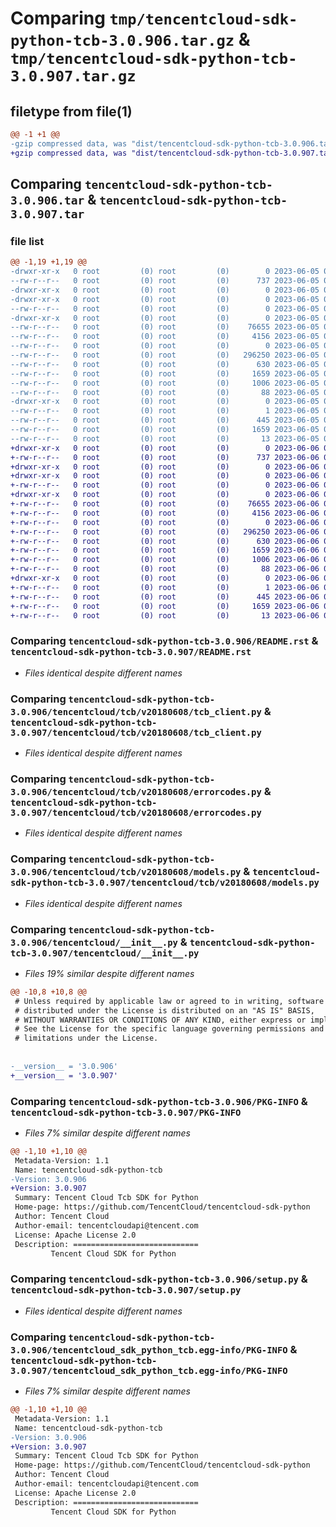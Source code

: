# Comparing `tmp/tencentcloud-sdk-python-tcb-3.0.906.tar.gz` & `tmp/tencentcloud-sdk-python-tcb-3.0.907.tar.gz`

## filetype from file(1)

```diff
@@ -1 +1 @@
-gzip compressed data, was "dist/tencentcloud-sdk-python-tcb-3.0.906.tar", last modified: Mon Jun  5 00:42:50 2023, max compression
+gzip compressed data, was "dist/tencentcloud-sdk-python-tcb-3.0.907.tar", last modified: Tue Jun  6 02:35:17 2023, max compression
```

## Comparing `tencentcloud-sdk-python-tcb-3.0.906.tar` & `tencentcloud-sdk-python-tcb-3.0.907.tar`

### file list

```diff
@@ -1,19 +1,19 @@
-drwxr-xr-x   0 root         (0) root         (0)        0 2023-06-05 00:42:50.000000 tencentcloud-sdk-python-tcb-3.0.906/
--rw-r--r--   0 root         (0) root         (0)      737 2023-06-05 00:42:50.000000 tencentcloud-sdk-python-tcb-3.0.906/README.rst
-drwxr-xr-x   0 root         (0) root         (0)        0 2023-06-05 00:42:50.000000 tencentcloud-sdk-python-tcb-3.0.906/tencentcloud/
-drwxr-xr-x   0 root         (0) root         (0)        0 2023-06-05 00:42:50.000000 tencentcloud-sdk-python-tcb-3.0.906/tencentcloud/tcb/
--rw-r--r--   0 root         (0) root         (0)        0 2023-06-05 00:42:50.000000 tencentcloud-sdk-python-tcb-3.0.906/tencentcloud/tcb/__init__.py
-drwxr-xr-x   0 root         (0) root         (0)        0 2023-06-05 00:42:50.000000 tencentcloud-sdk-python-tcb-3.0.906/tencentcloud/tcb/v20180608/
--rw-r--r--   0 root         (0) root         (0)    76655 2023-06-05 00:42:50.000000 tencentcloud-sdk-python-tcb-3.0.906/tencentcloud/tcb/v20180608/tcb_client.py
--rw-r--r--   0 root         (0) root         (0)     4156 2023-06-05 00:42:50.000000 tencentcloud-sdk-python-tcb-3.0.906/tencentcloud/tcb/v20180608/errorcodes.py
--rw-r--r--   0 root         (0) root         (0)        0 2023-06-05 00:42:50.000000 tencentcloud-sdk-python-tcb-3.0.906/tencentcloud/tcb/v20180608/__init__.py
--rw-r--r--   0 root         (0) root         (0)   296250 2023-06-05 00:42:50.000000 tencentcloud-sdk-python-tcb-3.0.906/tencentcloud/tcb/v20180608/models.py
--rw-r--r--   0 root         (0) root         (0)      630 2023-06-05 00:42:50.000000 tencentcloud-sdk-python-tcb-3.0.906/tencentcloud/__init__.py
--rw-r--r--   0 root         (0) root         (0)     1659 2023-06-05 00:42:50.000000 tencentcloud-sdk-python-tcb-3.0.906/PKG-INFO
--rw-r--r--   0 root         (0) root         (0)     1006 2023-06-05 00:42:50.000000 tencentcloud-sdk-python-tcb-3.0.906/setup.py
--rw-r--r--   0 root         (0) root         (0)       88 2023-06-05 00:42:50.000000 tencentcloud-sdk-python-tcb-3.0.906/setup.cfg
-drwxr-xr-x   0 root         (0) root         (0)        0 2023-06-05 00:42:50.000000 tencentcloud-sdk-python-tcb-3.0.906/tencentcloud_sdk_python_tcb.egg-info/
--rw-r--r--   0 root         (0) root         (0)        1 2023-06-05 00:42:50.000000 tencentcloud-sdk-python-tcb-3.0.906/tencentcloud_sdk_python_tcb.egg-info/dependency_links.txt
--rw-r--r--   0 root         (0) root         (0)      445 2023-06-05 00:42:50.000000 tencentcloud-sdk-python-tcb-3.0.906/tencentcloud_sdk_python_tcb.egg-info/SOURCES.txt
--rw-r--r--   0 root         (0) root         (0)     1659 2023-06-05 00:42:50.000000 tencentcloud-sdk-python-tcb-3.0.906/tencentcloud_sdk_python_tcb.egg-info/PKG-INFO
--rw-r--r--   0 root         (0) root         (0)       13 2023-06-05 00:42:50.000000 tencentcloud-sdk-python-tcb-3.0.906/tencentcloud_sdk_python_tcb.egg-info/top_level.txt
+drwxr-xr-x   0 root         (0) root         (0)        0 2023-06-06 02:35:17.000000 tencentcloud-sdk-python-tcb-3.0.907/
+-rw-r--r--   0 root         (0) root         (0)      737 2023-06-06 02:35:17.000000 tencentcloud-sdk-python-tcb-3.0.907/README.rst
+drwxr-xr-x   0 root         (0) root         (0)        0 2023-06-06 02:35:17.000000 tencentcloud-sdk-python-tcb-3.0.907/tencentcloud/
+drwxr-xr-x   0 root         (0) root         (0)        0 2023-06-06 02:35:17.000000 tencentcloud-sdk-python-tcb-3.0.907/tencentcloud/tcb/
+-rw-r--r--   0 root         (0) root         (0)        0 2023-06-06 02:35:17.000000 tencentcloud-sdk-python-tcb-3.0.907/tencentcloud/tcb/__init__.py
+drwxr-xr-x   0 root         (0) root         (0)        0 2023-06-06 02:35:17.000000 tencentcloud-sdk-python-tcb-3.0.907/tencentcloud/tcb/v20180608/
+-rw-r--r--   0 root         (0) root         (0)    76655 2023-06-06 02:35:17.000000 tencentcloud-sdk-python-tcb-3.0.907/tencentcloud/tcb/v20180608/tcb_client.py
+-rw-r--r--   0 root         (0) root         (0)     4156 2023-06-06 02:35:17.000000 tencentcloud-sdk-python-tcb-3.0.907/tencentcloud/tcb/v20180608/errorcodes.py
+-rw-r--r--   0 root         (0) root         (0)        0 2023-06-06 02:35:17.000000 tencentcloud-sdk-python-tcb-3.0.907/tencentcloud/tcb/v20180608/__init__.py
+-rw-r--r--   0 root         (0) root         (0)   296250 2023-06-06 02:35:17.000000 tencentcloud-sdk-python-tcb-3.0.907/tencentcloud/tcb/v20180608/models.py
+-rw-r--r--   0 root         (0) root         (0)      630 2023-06-06 02:35:17.000000 tencentcloud-sdk-python-tcb-3.0.907/tencentcloud/__init__.py
+-rw-r--r--   0 root         (0) root         (0)     1659 2023-06-06 02:35:17.000000 tencentcloud-sdk-python-tcb-3.0.907/PKG-INFO
+-rw-r--r--   0 root         (0) root         (0)     1006 2023-06-06 02:35:17.000000 tencentcloud-sdk-python-tcb-3.0.907/setup.py
+-rw-r--r--   0 root         (0) root         (0)       88 2023-06-06 02:35:17.000000 tencentcloud-sdk-python-tcb-3.0.907/setup.cfg
+drwxr-xr-x   0 root         (0) root         (0)        0 2023-06-06 02:35:17.000000 tencentcloud-sdk-python-tcb-3.0.907/tencentcloud_sdk_python_tcb.egg-info/
+-rw-r--r--   0 root         (0) root         (0)        1 2023-06-06 02:35:17.000000 tencentcloud-sdk-python-tcb-3.0.907/tencentcloud_sdk_python_tcb.egg-info/dependency_links.txt
+-rw-r--r--   0 root         (0) root         (0)      445 2023-06-06 02:35:17.000000 tencentcloud-sdk-python-tcb-3.0.907/tencentcloud_sdk_python_tcb.egg-info/SOURCES.txt
+-rw-r--r--   0 root         (0) root         (0)     1659 2023-06-06 02:35:17.000000 tencentcloud-sdk-python-tcb-3.0.907/tencentcloud_sdk_python_tcb.egg-info/PKG-INFO
+-rw-r--r--   0 root         (0) root         (0)       13 2023-06-06 02:35:17.000000 tencentcloud-sdk-python-tcb-3.0.907/tencentcloud_sdk_python_tcb.egg-info/top_level.txt
```

### Comparing `tencentcloud-sdk-python-tcb-3.0.906/README.rst` & `tencentcloud-sdk-python-tcb-3.0.907/README.rst`

 * *Files identical despite different names*

### Comparing `tencentcloud-sdk-python-tcb-3.0.906/tencentcloud/tcb/v20180608/tcb_client.py` & `tencentcloud-sdk-python-tcb-3.0.907/tencentcloud/tcb/v20180608/tcb_client.py`

 * *Files identical despite different names*

### Comparing `tencentcloud-sdk-python-tcb-3.0.906/tencentcloud/tcb/v20180608/errorcodes.py` & `tencentcloud-sdk-python-tcb-3.0.907/tencentcloud/tcb/v20180608/errorcodes.py`

 * *Files identical despite different names*

### Comparing `tencentcloud-sdk-python-tcb-3.0.906/tencentcloud/tcb/v20180608/models.py` & `tencentcloud-sdk-python-tcb-3.0.907/tencentcloud/tcb/v20180608/models.py`

 * *Files identical despite different names*

### Comparing `tencentcloud-sdk-python-tcb-3.0.906/tencentcloud/__init__.py` & `tencentcloud-sdk-python-tcb-3.0.907/tencentcloud/__init__.py`

 * *Files 19% similar despite different names*

```diff
@@ -10,8 +10,8 @@
 # Unless required by applicable law or agreed to in writing, software
 # distributed under the License is distributed on an "AS IS" BASIS,
 # WITHOUT WARRANTIES OR CONDITIONS OF ANY KIND, either express or implied.
 # See the License for the specific language governing permissions and
 # limitations under the License.
 
 
-__version__ = '3.0.906'
+__version__ = '3.0.907'
```

### Comparing `tencentcloud-sdk-python-tcb-3.0.906/PKG-INFO` & `tencentcloud-sdk-python-tcb-3.0.907/PKG-INFO`

 * *Files 7% similar despite different names*

```diff
@@ -1,10 +1,10 @@
 Metadata-Version: 1.1
 Name: tencentcloud-sdk-python-tcb
-Version: 3.0.906
+Version: 3.0.907
 Summary: Tencent Cloud Tcb SDK for Python
 Home-page: https://github.com/TencentCloud/tencentcloud-sdk-python
 Author: Tencent Cloud
 Author-email: tencentcloudapi@tencent.com
 License: Apache License 2.0
 Description: ============================
         Tencent Cloud SDK for Python
```

### Comparing `tencentcloud-sdk-python-tcb-3.0.906/setup.py` & `tencentcloud-sdk-python-tcb-3.0.907/setup.py`

 * *Files identical despite different names*

### Comparing `tencentcloud-sdk-python-tcb-3.0.906/tencentcloud_sdk_python_tcb.egg-info/PKG-INFO` & `tencentcloud-sdk-python-tcb-3.0.907/tencentcloud_sdk_python_tcb.egg-info/PKG-INFO`

 * *Files 7% similar despite different names*

```diff
@@ -1,10 +1,10 @@
 Metadata-Version: 1.1
 Name: tencentcloud-sdk-python-tcb
-Version: 3.0.906
+Version: 3.0.907
 Summary: Tencent Cloud Tcb SDK for Python
 Home-page: https://github.com/TencentCloud/tencentcloud-sdk-python
 Author: Tencent Cloud
 Author-email: tencentcloudapi@tencent.com
 License: Apache License 2.0
 Description: ============================
         Tencent Cloud SDK for Python
```

